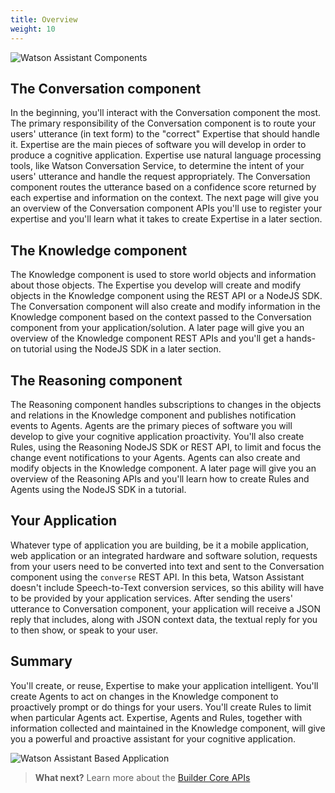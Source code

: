 ```yaml
---
title: Overview
weight: 10
---
```

![Watson Assistant Components]({{site.baseurl}}/images/wpa_overview.png)


## The Conversation component

In the beginning, you'll interact with the Conversation component the most.  The primary responsibility of the Conversation component is to route your users' utterance (in text form) to the "correct" Expertise that should handle it.  Expertise are the main pieces of software you will develop in order to produce a cognitive application.  Expertise use natural language processing tools, like Watson Conversation Service, to determine the intent of your users' utterance and handle the request appropriately.  The Conversation component routes the utterance based on a confidence score returned by each expertise and information on the context.  The next page will give you an overview of the Conversation component APIs you'll use to register your expertise and you'll learn what it takes to create Expertise in a later section.

## The Knowledge component

The Knowledge component is used to store world objects and information about those objects.  The Expertise you develop will create and modify objects in the Knowledge component using the REST API or a NodeJS SDK.  The Conversation component will also create and modify information in the Knowledge component based on the context passed to the Conversation component from your application/solution.  A later page will give you an overview of the Knowledge component REST APIs and you'll get a hands-on tutorial using the NodeJS SDK in a later section. 

## The Reasoning component

The Reasoning component handles subscriptions to changes in the objects and relations in the Knowledge component and publishes notification events to Agents.  Agents are the primary pieces of software you will develop to give your cognitive application proactivity.  You'll also create Rules, using the Reasoning NodeJS SDK or REST API, to limit and focus the change event notifications to your Agents.  Agents can also create and modify objects in the Knowledge component.  A later page will give you an overview of the Reasoning APIs and you'll learn how to create Rules and Agents using the NodeJS SDK in a tutorial.

## Your Application

Whatever type of application you are building, be it a mobile application, web application or an integrated hardware and software solution, requests from your users need to be converted into text and sent to the Conversation component using the `converse` REST API.  In this beta, Watson Assistant doesn't include Speech-to-Text conversion services, so this ability will have to be provided by your application services.  After sending the users' utterance to Conversation component, your application will receive a JSON reply that includes, along with JSON context data, the textual reply for you to then show, or speak to your user.

## Summary

You'll create, or reuse, Expertise to make your application intelligent.  You'll create Agents to act on changes in the Knowledge component to proactively prompt or do things for your users.  You'll create Rules to limit when particular Agents act.  Expertise, Agents and Rules, together with information collected and maintained in the Knowledge component, will give you a powerful and proactive assistant for your cognitive application. 

![Watson Assistant Based Application]({{site.baseurl}}/images/wpa_overview2.png)

>**What next?**  Learn more about the [Builder Core APIs]({{site.baseurl}}/understand-service/core) 
